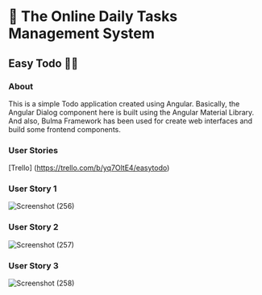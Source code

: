 # :wave: **The Online Daily Tasks Management System**
## Easy Todo 📝📝 

### About 
This is a simple Todo application created using Angular. Basically, the Angular Dialog component here is built using the Angular Material Library. And also, Bulma Framework has been used for create web interfaces and build some frontend components.

### User Stories
[Trello] (https://trello.com/b/yq7OltE4/easytodo)
### User Story 1
![Screenshot (256)](https://user-images.githubusercontent.com/68943215/136897457-c364753e-d423-4c84-8e07-e8a71464d921.png)

### User Story 2
![Screenshot (257)](https://user-images.githubusercontent.com/68943215/136897735-64221925-45fa-450b-a04c-7202ac79f073.png)

### User Story 3
![Screenshot (258)](https://user-images.githubusercontent.com/68943215/136897792-5c4ef64c-481c-4f09-8be2-081a6379949e.png)



